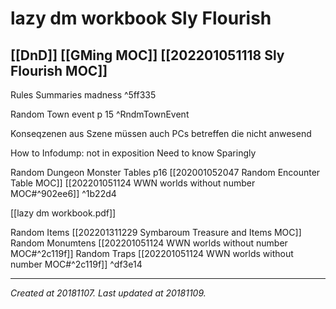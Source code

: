 # lazy dm workbook Sly Flourish
 [[DnD]] [[GMing MOC]] [[202201051118 Sly Flourish MOC]] 
---

Rules Summaries
madness ^5ff335


Random Town event p 15 ^RndmTownEvent

Konseqzenen aus Szene müssen auch PCs betreffen die nicht anwesend

How to Infodump:
not in exposition
Need to know
Sparingly

Random Dungeon Monster Tables p16 [[202001052047 Random Encounter Table MOC]]
[[202201051124 WWN worlds without number MOC#^902ee6]] ^1b22d4

[[lazy dm workbook.pdf]]

Random Items [[202201311229 Symbaroum Treasure and  Items MOC]]
Random Monumtens [[202201051124 WWN worlds without number MOC#^2c119f]]
Random Traps [[202201051124 WWN worlds without number MOC#^2c119f]] ^df3e14


---

_Created at 20181107._
_Last updated at 20181109._




